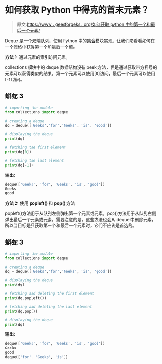 # 如何获取 Python 中得克的首末元素？

> 原文:[https://www . geesforgeks . org/如何获取 python 中的第一个和最后一个元素/](https://www.geeksforgeeks.org/how-to-get-the-first-and-last-elements-of-deque-in-python/)

Deque 是一个双端队列，使用 Python 中的[集合](https://www.geeksforgeeks.org/python-collections-module/)模块实现。让我们来看看如何在一个德格中获得第一个和最后一个值。

**方法 1:** 通过元素的索引访问元素。

collections 模块中的 deque 数据结构没有 peek 方法，但是通过获取带方括号的元素可以获得类似的结果。第一个元素可以使用[0]访问，最后一个元素可以使用[-1]访问。

## 蟒蛇 3

```py
# importing the module
from collections import deque  

# creating a deque  
dq = deque(['Geeks','for','Geeks', 'is', 'good'])   

# displaying the deque
print(dq)

# fetching the first element
print(dq[0])

# fetching the last element
print(dq[-1])
```

**输出:**

```py
deque(['Geeks', 'for', 'Geeks', 'is', 'good'])
Geeks
good

```

**方法 2:** 使用 **popleft()** 和 **pop()** 方法

popleft()方法用于从队列左侧弹出第一个元素或元素，pop()方法用于从队列右侧弹出最后一个元素或元素。需要注意的是，这些方法也会从 deque 中删除元素，所以当目标是只获取第一个和最后一个元素时，它们不应该是首选的。

## 蟒蛇 3

```py
# importing the module
from collections import deque  

# creating a deque  
dq = deque(['Geeks','for','Geeks', 'is', 'good'])   

# displaying the deque
print(dq)

# fetching and deleting the first element
print(dq.popleft())

# fetching and deleting the last element
print(dq.pop())

# displaying the deque
print(dq)
```

**输出:**

```py
deque(['Geeks', 'for', 'Geeks', 'is', 'good'])
Geeks
good
deque(['for', 'Geeks', 'is'])

```